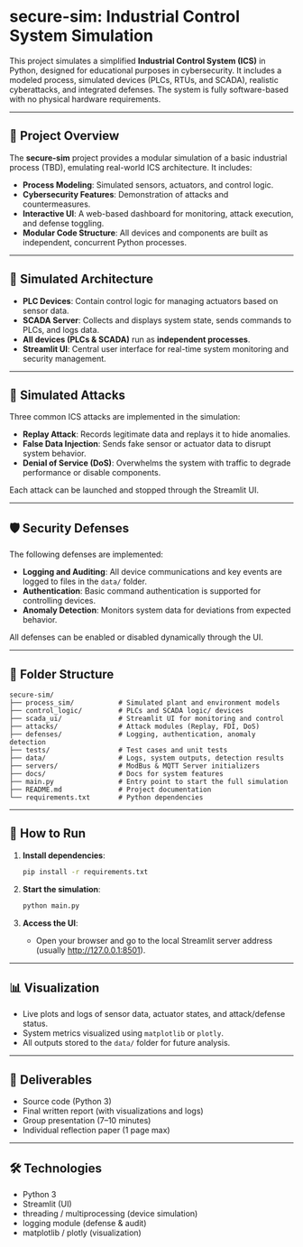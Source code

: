 # secure-sim: Industrial Control System Simulation

This project simulates a simplified **Industrial Control System (ICS)** in Python, designed for educational purposes in cybersecurity. It includes a modeled process, simulated devices (PLCs, RTUs, and SCADA), realistic cyberattacks, and integrated defenses. The system is fully software-based with no physical hardware requirements.

---

## 🚀 Project Overview

The **secure-sim** project provides a modular simulation of a basic industrial process (TBD), emulating real-world ICS architecture. It includes:

- **Process Modeling**: Simulated sensors, actuators, and control logic.
- **Cybersecurity Features**: Demonstration of attacks and countermeasures.
- **Interactive UI**: A web-based dashboard for monitoring, attack execution, and defense toggling.
- **Modular Code Structure**: All devices and components are built as independent, concurrent Python processes.

---

## 🧠 Simulated Architecture

- **PLC Devices**: Contain control logic for managing actuators based on sensor data.
- **SCADA Server**: Collects and displays system state, sends commands to PLCs, and logs data.
- **All devices (PLCs & SCADA)** run as **independent processes**.
- **Streamlit UI**: Central user interface for real-time system monitoring and security management.

---

## 🔐 Simulated Attacks

Three common ICS attacks are implemented in the simulation:

- **Replay Attack**: Records legitimate data and replays it to hide anomalies.
- **False Data Injection**: Sends fake sensor or actuator data to disrupt system behavior.
- **Denial of Service (DoS)**: Overwhelms the system with traffic to degrade performance or disable components.

Each attack can be launched and stopped through the Streamlit UI.

---

## 🛡️ Security Defenses

The following defenses are implemented:

- **Logging and Auditing**: All device communications and key events are logged to files in the `data/` folder.
- **Authentication**: Basic command authentication is supported for controlling devices.
- **Anomaly Detection**: Monitors system data for deviations from expected behavior.

All defenses can be enabled or disabled dynamically through the UI.

---

## 📁 Folder Structure

```
secure-sim/
├── process_sim/           # Simulated plant and environment models
├── control_logic/         # PLCs and SCADA logic/ devices
├── scada_ui/              # Streamlit UI for monitoring and control
├── attacks/               # Attack modules (Replay, FDI, DoS)
├── defenses/              # Logging, authentication, anomaly detection
├── tests/                 # Test cases and unit tests
├── data/                  # Logs, system outputs, detection results
├── servers/               # ModBus & MQTT Server initializers
├── docs/                  # Docs for system features
├── main.py                # Entry point to start the full simulation
├── README.md              # Project documentation
└── requirements.txt       # Python dependencies
```

---

## 🧪 How to Run

1. **Install dependencies**:
   ```bash
   pip install -r requirements.txt
   ```

2. **Start the simulation**:
   ```bash
   python main.py
   ```

3. **Access the UI**:
   - Open your browser and go to the local Streamlit server address (usually http://127.0.0.1:8501).

---

## 📊 Visualization

- Live plots and logs of sensor data, actuator states, and attack/defense status.
- System metrics visualized using `matplotlib` or `plotly`.
- All outputs stored to the `data/` folder for future analysis.

---

## 📓 Deliverables

- Source code (Python 3)
- Final written report (with visualizations and logs)
- Group presentation (7–10 minutes)
- Individual reflection paper (1 page max)

---

## 🛠 Technologies

- Python 3
- Streamlit (UI)
- threading / multiprocessing (device simulation)
- logging module (defense & audit)
- matplotlib / plotly (visualization)
